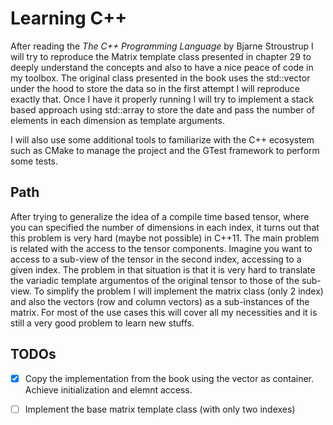 # Learning C++

After reading the _The C++ Programming Language_ by Bjarne Stroustrup I will try
to reproduce the Matrix template class presented in chapter 29 to deeply
understand the concepts and also to have a nice peace of code in my toolbox. The
original class presented in the book uses the std::vector under the hood to
store the data so in the first attempt I will reproduce exactly that. Once I
have it properly running I will try to implement a stack based approach using
std::array to store the date and pass the number of elements in each dimension
as template arguments.

I will also use some additional tools to familiarize with the C++ ecosystem such
as CMake to manage the project and the GTest framework to perform some tests.

## Path

After trying to generalize the idea of a compile time based tensor, where you
can specified the number of dimensions in each index, it turns out that this
problem is very hard (maybe not possible) in C++11. The main problem is related
with the access to the tensor components. Imagine you want to access to a
sub-view of the tensor in the second index, accessing to a given index. The
problem in that situation is that it is very hard to translate the variadic
template argumentos of the original tensor to those of the sub-view. To simplify
the problem I will implement the matrix class (only 2 index) and also the
vectors (row and column vectors) as a sub-instances of the matrix. For most of
the use cases this will cover all my necessities and it is still a very good
problem to learn new stuffs.

## TODOs

- [X] Copy the implementation from the book using the vector as container.
  Achieve initialization and elemnt access.

- [ ] Implement the base matrix template class (with only two indexes)

